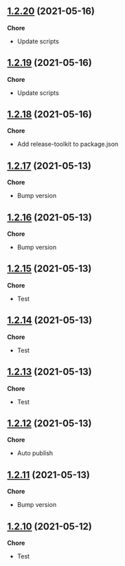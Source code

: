 ## [1.2.20](https://github.com/helloitsjoe/eslint-config-helloitsjoe/releases/tag/v1.2.20) (2021-05-16)

**Chore**

- Update scripts

## [1.2.19](https://github.com/helloitsjoe/eslint-config-helloitsjoe/releases/tag/v1.2.19) (2021-05-16)

**Chore**

- Update scripts

## [1.2.18](https://github.com/helloitsjoe/eslint-config-helloitsjoe/releases/tag/v1.2.18) (2021-05-16)

**Chore**

- Add release-toolkit to package.json

## [1.2.17](https://github.com/undefined/releases/tag/v1.2.17) (2021-05-13)

**Chore**

- Bump version

## [1.2.16](https://github.com/undefined/releases/tag/v1.2.16) (2021-05-13)

**Chore**

- Bump version

## [1.2.15](https://github.com/helloitsjoe/eslint-config-helloitsjoe/releases/tag/v1.2.15) (2021-05-13)

**Chore**

- Test

## [1.2.14](https://github.com/helloitsjoe/eslint-config-helloitsjoe/releases/tag/v1.2.14) (2021-05-13)

**Chore**

- Test

## [1.2.13](https://github.com/helloitsjoe/eslint-config-helloitsjoe/releases/tag/v1.2.13) (2021-05-13)

**Chore**

- Test

## [1.2.12](https://github.com/helloitsjoe/eslint-config-helloitsjoe/releases/tag/v1.2.12) (2021-05-13)

**Chore**

- Auto publish

## [1.2.11](https://github.com/helloitsjoe/eslint-config-helloitsjoe/releases/tag/v1.2.11) (2021-05-13)

**Chore**

- Bump version

## [1.2.10](https://github.com/helloitsjoe/eslint-config-helloitsjoe/releases/tag/v1.2.10) (2021-05-12)

**Chore**

- Test
